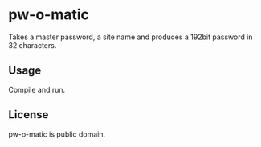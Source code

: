 # pw-o-matic

Takes a master password, a site name and produces a 192bit password in 32 characters.

## Usage

Compile and run.

## License

pw-o-matic is public domain.
